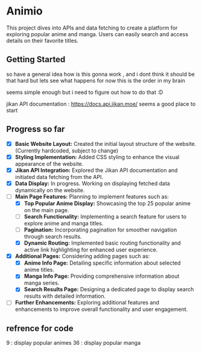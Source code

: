 # Animio
This project dives into APIs and data fetching to create a platform for exploring popular anime and manga. Users can easily search and access details on their favorite titles.

## Getting Started 
so have a general idea how is this gonna work , and i dont think it should be that hard but lets see what happens for now this is the order in my brain 

seems simple enough but i need to figure out how to do that :D

jikan API documentation : https://docs.api.jikan.moe/  seems a good place to start


## Progress so far

- [x] **Basic Website Layout:** Created the initial layout structure of the website. (Currently hardcoded, subject to change)
- [x] **Styling Implementation:** Added CSS styling to enhance the visual appearance of the website.
- [x] **Jikan API Integration:** Explored the Jikan API documentation and initiated data fetching from the API.
- [x] **Data Display:** In progress. Working on displaying fetched data dynamically on the website.
- [ ] **Main Page Features:** Planning to implement features such as:
  - [x] **Top Popular Anime Display:** Showcasing the top 25 popular anime on the main page.
  - [ ] **Search Functionality:** Implementing a search feature for users to explore anime and manga titles.
  - [ ] **Pagination:** Incorporating pagination for smoother navigation through search results.
  - [x] **Dynamic Routing:** Implemented basic routing functionality and active link highlighting for enhanced user experience.
- [x] **Additional Pages:** Considering adding pages such as:
  - [x] **Anime Info Page:** Detailing specific information about selected anime titles.
  - [x] **Manga Info Page:** Providing comprehensive information about manga series.
  - [x] **Search Results Page:** Designing a dedicated page to display search results with detailed information.
- [ ] **Further Enhancements:** Exploring additional features and enhancements to improve overall functionality and user engagement.

## refrence for code
9 : display popular animes
36 : display popular manga

